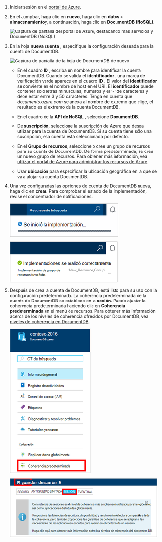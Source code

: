 1.  Iniciar sesión en el [portal de Azure](https://portal.azure.com/).
2.  En el Jumpbar, haga clic en **nuevo**, haga clic en **datos + almacenamiento**y, a continuación, haga clic en **DocumentDB (NoSQL)**.

    ![Captura de pantalla del portal de Azure, destacando más servicios y DocumentDB (NoSQL)](./media/documentdb-create-dbaccount/create-nosql-db-databases-json-tutorial-1.png)  

3. En la hoja **nueva cuenta** , especifique la configuración deseada para la cuenta de DocumentDB.

    ![Captura de pantalla de la hoja de DocumentDB de nuevo](./media/documentdb-create-dbaccount/create-nosql-db-databases-json-tutorial-2.png)

    - En el cuadro **ID** , escriba un nombre para identificar la cuenta DocumentDB.  Cuando se valida el **identificador** , una marca de verificación verde aparece en el cuadro **ID** . El valor del **identificador** se convierte en el nombre de host en el URI. El **identificador** puede contener sólo letras minúsculas, números y el '-' de caracteres y debe estar entre 3 y 50 caracteres. Tenga en cuenta que *documents.azure.com* se anexa al nombre de extremo que elige, el resultado es el extremo de la cuenta DocumentDB.

    - En el cuadro de la **API de NoSQL** , seleccione **DocumentDB**.  

    - De **suscripción**, seleccione la suscripción de Azure que desea utilizar para la cuenta de DocumentDB. Si su cuenta tiene sólo una suscripción, esa cuenta está seleccionada por defecto.

    - En el **Grupo de recursos**, seleccione o cree un grupo de recursos para su cuenta de DocumentDB.  De forma predeterminada, se crea un nuevo grupo de recursos. Para obtener más información, vea [utilizar el portal de Azure para administrar los recursos de Azure](../articles/azure-portal/resource-group-portal.md).

    - Usar **ubicación** para especificar la ubicación geográfica en la que se va a alojar su cuenta DocumentDB. 

4.  Una vez configuradas las opciones de cuenta de DocumentDB nueva, haga clic en **crear**. Para comprobar el estado de la implementación, revise el concentrador de notificaciones.  

    ![Crear bases de datos rápidamente: captura de pantalla del concentrador de notificaciones, que muestra que se está creando la cuenta de DocumentDB](./media/documentdb-create-dbaccount/create-nosql-db-databases-json-tutorial-4.png)  

    ![Captura de pantalla del concentrador de notificaciones, que muestra que la cuenta de DocumentDB fue creada correctamente y se implementa en un grupo de recursos - notificación de creador de base de datos en línea](./media/documentdb-create-dbaccount/create-nosql-db-databases-json-tutorial-5.png)

5.  Después de crea la cuenta de DocumentDB, está listo para su uso con la configuración predeterminada. La coherencia predeterminada de la cuenta de DocumentDB se establece en la **sesión**.  Puede ajustar la coherencia predeterminada haciendo clic en **Coherencia predeterminada** en el menú de recursos. Para obtener más información acerca de los niveles de coherencia ofrecidos por DocumentDB, vea [niveles de coherencia en DocumentDB](../articles/documentdb/documentdb-consistency-levels.md).

    ![Captura de pantalla del blade de grupo de recursos - comenzar el desarrollo de aplicaciones](./media/documentdb-create-dbaccount/create-nosql-db-databases-json-tutorial-6.png)  

    ![Captura de pantalla de la placa del nivel de coherencia: consistencia de sesiones](./media/documentdb-create-dbaccount/create-nosql-db-databases-json-tutorial-7.png)  

[How to: Create a DocumentDB account]: #Howto
[Next steps]: #NextSteps
[documentdb-manage]:../articles/documentdb/documentdb-manage.md
